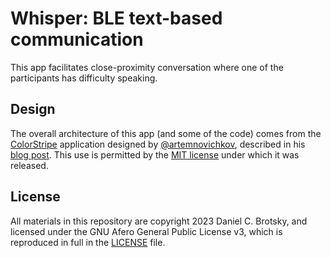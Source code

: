 #  Whisper: BLE text-based communication

This app facilitates close-proximity conversation
where one of the participants has difficulty speaking.

## Design

The overall architecture of this app (and some of the code) comes from the
[ColorStripe](https://github.com/artemnovichkov/ColorStripe) application
designed by [@artemnovichkov](https://github.com/artemnovichkov),
described in his [blog post](https://blog.artemnovichkov.com/bluetooth-and-swiftui).
This use is permitted by the
[MIT license](https://github.com/artemnovichkov/ColorStripe/blob/main/LICENSE)
under which it was released.

## License

All materials in this repository are copyright 2023 Daniel C. Brotsky,
and licensed under the GNU Afero General Public License v3,
which is reproduced in full in the [LICENSE](LICENSE) file.

